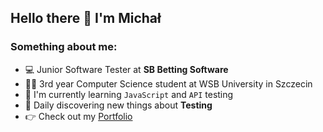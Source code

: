 ## Hello there 👋 I'm Michał

### Something about me:

- 💻 Junior Software Tester at **SB Betting Software** 
- 👨‍🎓 3rd year Computer Science student at WSB University in Szczecin
- 🌱 I'm currently learning `JavaScript` and `API` testing
- 🔭 Daily discovering new things about **Testing**
- 👉 Check out my [Portfolio](https://github.com/emrojek/Portfolio)
